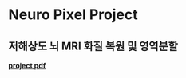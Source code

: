 # Neuro Pixel Project
## 저해상도 뇌 MRI 화질 복원 및 영역분할
**[project pdf](https://github.com/JianKim3293/NeuroPixel/blob/main/vision_A_NeuroPixe.pdf)**
